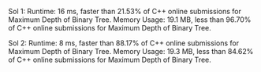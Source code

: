 Sol 1:
Runtime: 16 ms, faster than 21.53% of C++ online submissions for Maximum Depth of Binary Tree.
Memory Usage: 19.1 MB, less than 96.70% of C++ online submissions for Maximum Depth of Binary Tree.

Sol 2:
Runtime: 8 ms, faster than 88.17% of C++ online submissions for Maximum Depth of Binary Tree.
Memory Usage: 19.3 MB, less than 84.62% of C++ online submissions for Maximum Depth of Binary Tree.
